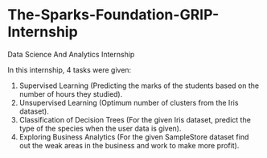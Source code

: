 # The-Sparks-Foundation-GRIP-Internship
Data Science And Analytics Internship

In this internship, 4 tasks were given:
1. Supervised Learning (Predicting the marks of the students based on the number of hours they studied).
2. Unsupervised Learning (Optimum number of clusters from the Iris dataset).
3. Classification of Decision Trees (For the given Iris dataset, predict the type of the species when the user data is given).
4. Exploring Business Analytics (For the given SampleStore dataset find out the weak areas in the business and work to make more profit).

